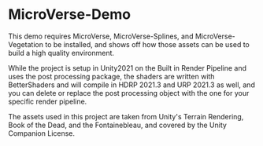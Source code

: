 # MicroVerse-Demo

This demo requires MicroVerse, MicroVerse-Splines, and MicroVerse-Vegetation to be installed, and shows off how those assets can be used to build a high quality environment. 

While the project is setup in Unity2021 on the Built in Render Pipeline and uses the post processing package, the shaders are written with BetterShaders and will compile in HDRP 2021.3 and URP 2021.3 as well, and you can delete or replace the post processing object with the one for your specific render pipeline.

The assets used in this project are taken from Unity's Terrain Rendering, Book of the Dead, and the Fontainebleau, and covered by the Unity Companion License.


